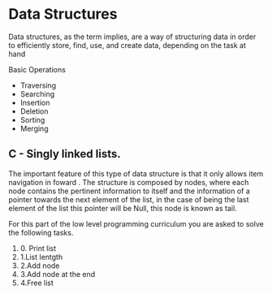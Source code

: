<h1>Data Structures</h1>
<p>Data structures, as the term implies, are a way of structuring data in order to efficiently store, find, use, and create data, depending on the task at hand</p>

<p>Basic Operations</p>
<ul>
<li>Traversing</li>
<li>Searching</li>
<li>Insertion</li>
<li>Deletion</li>
<li>Sorting</li>
<li>Merging</li>
</ul>

<h2>C - Singly linked lists. </h2>


<p>The  important feature of this type of data structure is that it only allows item navigation in foward .
The structure is composed by nodes, where each node contains the pertinent information to itself and the information of a pointer towards the next element of the list, in the case of being the last element of the list this pointer will be Null, this node is known as tail.
</p>

<p>For this part of the low level programming curriculum you are asked to solve the following tasks. </p>

<ol>
<li>0. Print list</li>
<li>1.List lentgth</li>
<li>2.Add node</li>
<li>3.Add node at the end</li>
<li>4.Free list</li>
</ol>

